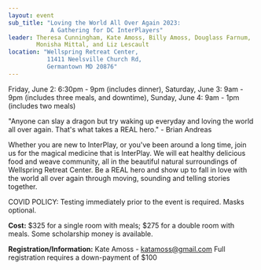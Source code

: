 ```yaml
---
layout: event
sub_title: "Loving the World All Over Again 2023:
            A Gathering for DC InterPlayers"
leader: Theresa Cunningham, Kate Amoss, Billy Amoss, Douglass Farnum,
        Monisha Mittal, and Liz Lescault
location: "Wellspring Retreat Center,
           11411 Neelsville Church Rd,
           Germantown MD 20876"
---
```


Friday, June 2:  6:30pm - 9pm (includes dinner),
Saturday, June 3:  9am - 9pm (includes three meals, and downtime),
Sunday, June 4:  9am - 1pm (includes two meals)

"Anyone can slay a dragon but try waking up everyday and loving the world all
over again. That's what takes a REAL hero." - Brian Andreas

Whether you are new to InterPlay, or you've been around a long time, join us for
the magical medicine that is InterPlay. We will eat healthy delicious food and
weave community, all in the beautiful natural surroundings of Wellspring Retreat
Center. Be a REAL hero and show up to fall in love with the world all over again
through moving, sounding and telling stories together.

COVID POLICY: Testing immediately prior to the event is required. Masks optional.

**Cost:** $325 for a single room with meals; $275 for a double room with meals.
Some scholarship money is available.

**Registration/Information:** Kate Amoss - <katamoss@gmail.com>
Full registration requires a down-payment of $100
